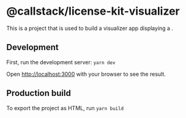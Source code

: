 # @callstack/license-kit-visualizer

This is a project that is used to build a visualizer app displaying a .

## Development

First, run the development server: `yarn dev`

Open [http://localhost:3000](http://localhost:3000) with your browser to see the result.

## Production build

To export the project as HTML, run `yarn build`

